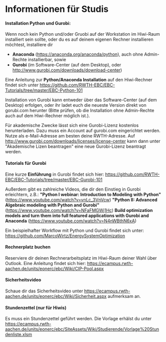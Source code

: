 # Informationen für Studis

#### Installation Python und Gurobi:
Wenn noch kein Python und/oder Gruobi auf der Workstation im Hiwi-Raum installiert sein sollte, oder du es auf deinem eigenen Rechner installieren möchtest, installiere dir
- **Anaconda** (https://anaconda.org/anaconda/python), auch ohne Admin-Rechte installierbar, sowie
- **Gurobi** (im Software-Center (auf dem Desktop), oder http://www.gurobi.com/downloads/download-center)

Eine Anleitung zur **Python/Anaconda Installation** auf den Hiwi-Rechner findet sich unter
https://github.com/RWTH-EBC/EBC-Tutorials/tree/master/EBC-Python-101

Installation von Gurobi kann entweder über das Software-Center (auf dem Desktop) erfolgen, oder ihr ladet euch die neueste Version direkt von gorubi.com herunter (Bitte prüfen, ob die Installation ohne Admin-Rechte auch auf dem Hiwi-Rechner möglich ist.).

Für akademische Zwecke lässt sich eine Gurobi-Lizenz kostenlos herunterladen. Dazu muss ein Account auf gurobi.com eingerichtet werden. Nutze als e-Mail-Adresse am besten deine RWTH-Adresse. Auf http://www.gurobi.com/downloads/licenses/license-center kann dann unter "Akademische Lizen beantragen" eine neue Gurobi-Lizenz beantragt werden.

#### Tutorials für Gurobi

Eine kurze **Einführung** in Gurobi findet sich hier:
https://github.com/RWTH-EBC/EBC-Tutorials/tree/master/EBC-Gurobi-101

Außerdem gibt es zahlreiche Videos, die dir den Einstieg in Gurobi erleichtern, z.B.:
**"Python I webinar: Introduction to Modeling with Python"** (https://www.youtube.com/watch?v=vnLc_3VnVcw)
**"Python II: Advanced Algebraic modeling with Python and Gurobi"** (https://www.youtube.com/watch?v=NFaFMGWj1Hc)
**Build optimization models and turn them into full featured applications with Gurobi and Anaconda** (https://www.youtube.com/watch?v=N4nWBthN6xA)

Ein beispielhafter Workflow mit Python und Gurobi findet sich unter:
https://github.com/MarcoWirtz/EnergySystemOptimization

#### Rechnerplatz buchen
Reserviere dir deinen Rechnerarbeitsplatz im Hiwi-Raum deiner Wahl über Outlook. Eine Anleitung findet sich hier:
https://ecampus.rwth-aachen.de/units/eonerc/ebc/Wiki/CIP-Pool.aspx

#### Sicherheitsvideo
Schaue dir das Sicherheitsvideo unter https://ecampus.rwth-aachen.de/units/eonerc/ebc/Wiki/Sicherheit.aspx
aufmerksam an.

#### Stundenzettel (nur für Hiwis)
Es muss ein Stundenzettel geführt werden. Die Vorlage erhälst du unter https://ecampus.rwth-aachen.de/units/eonerc/ebc/SiteAssets/Wiki/Studierende/Vorlage%20Stundenliste.xlsm

